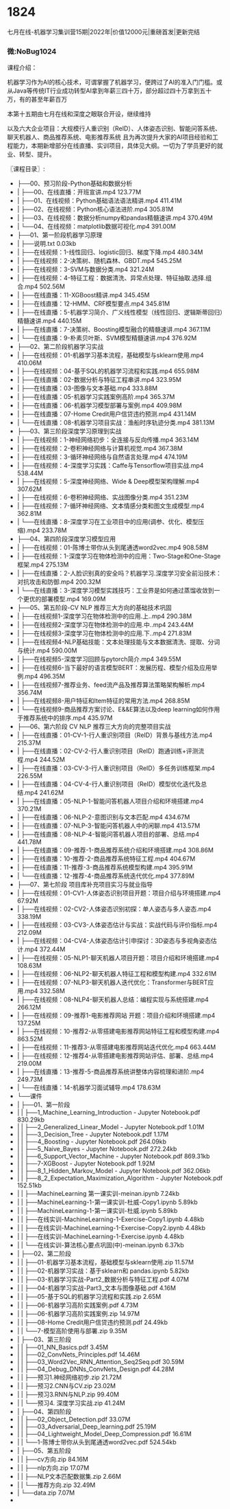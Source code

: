 # 1824
七月在线-机器学习集训营15期|2022年|价值12000元|重磅首发|更新完结
### 微:NoBug1024 


课程介绍：

机器学习作为AI的核心技术，可谓掌握了机器学习，便跨过了AI的准入门门槛。或从Java等传统IT行业成功转型AI拿到年薪三四十万，部分超过四十万拿到五十万，有的甚至年薪百万

本第十五期由七月在线和深度之眼联合开设，继续维持

以及六大企业项目：大规模行人重识别（ReID）、人体姿态识别、智能问答系统、聊天机器人、商品推荐系统、电影推荐系统
且为再次提升大家的AI项目经验和工程能力，本期新增部分在线直播、实训项目，具体见大纲。一切为了学员更好的就业、转型、提升。


〖课程目录〗:


- ├──00、预习阶段-Python基础和数据分析  
- |   ├──00、在线直播：开班宣讲.mp4  123.77M
- |   ├──01、在线视频：Python基础语法语法精讲.mp4  411.41M
- |   ├──02、在线视频：Python核心语法进阶.mp4  305.81M
- |   ├──03、在线视频：数据分析numpy和pandas精髓速讲.mp4  370.49M
- |   └──04、在线视频：matplotlib数据可视化.mp4  391.00M
- ├──01、第一阶段机器学习原理  
- |   ├──说明.txt  0.03kb
- |   ├──在线视频：1-线性回归、logistic回归、梯度下降.mp4  480.34M
- |   ├──在线视频：2-决策树、随机森林、GBDT.mp4  545.25M
- |   ├──在线视频：3-SVM与数据分类.mp4  321.24M
- |   ├──在线视频：4-特征工程：数据清洗、异常点处理、特征抽取.选择.组合.mp4  502.56M
- |   ├──在线直播：11-XGBoost精讲.mp4  345.45M
- |   ├──在线直播：12-HMM、CRF模型要点.mp4  345.81M
- |   ├──在线直播：5-机器学习简介、广义线性模型（线性回归、逻辑斯蒂回归）精髓速讲.mp4  440.15M
- |   ├──在线直播：7-决策树、Boosting模型融合的精髓速讲.mp4  367.11M
- |   └──在线直播：9-朴素贝叶斯、SVM模型精髓速讲.mp4  376.92M
- ├──02、第二阶段机器学习实战  
- |   ├──在线视频：01-机器学习基本流程，基础模型与sklearn使用.mp4  410.06M
- |   ├──在线视频：04-基于SQL的机器学习流程和实践.mp4  655.98M
- |   ├──在线直播：02-数据分析与特征工程串讲.mp4  323.95M
- |   ├──在线直播：03-图像与文本基础.mp4  333.88M
- |   ├──在线直播：05-机器学习实践案例高阶.mp4  365.37M
- |   ├──在线直播：06-机器学习模型部署与案例.mp4  409.98M
- |   ├──在线直播：07-Home Credit用户信贷违约预测.mp4  431.14M
- |   └──在线直播：08-机器学习项目实战：渔船时序轨迹分类.mp4  381.13M
- ├──03、第三阶段深度学习原理到实战  
- |   ├──在线视频：1-神经网络初步：全连接与反向传播.mp4  363.14M
- |   ├──在线视频：2-卷积神经网络与计算机视觉.mp4  367.38M
- |   ├──在线视频：3-循环神经网络与自然语言处理.mp4  474.19M
- |   ├──在线视频：4-深度学习实践：Caffe与Tensorflow项目实战.mp4  538.44M
- |   ├──在线视频：5-深度神经网络、Wide & Deep模型架构理解.mp4  307.62M
- |   ├──在线视频：6-卷积神经网络、实战图像分类.mp4  351.23M
- |   ├──在线视频：7-循环神经网络、文本情感分类和图文生成模型.mp4  362.81M
- |   └──在线直播：8-深度学习在工业项目中的应用(调参、优化、模型压缩).mp4  233.78M
- ├──04、第四阶段深度学习模型应用  
- |   ├──在线视频：01-陈博士带你从头到尾通透word2vec.mp4  908.58M
- |   ├──在线视频：1-深度学习在物体检测中的应用：Two-Stage和One-Stage框架.mp4  275.13M
- |   ├──在线直播：2-人脸识别真的安全吗？机器学习.深度学习安全前沿技术：对抗攻击和防御.mp4  200.32M
- |   └──在线直播：3-深度学习模型实践技巧：工业界是如何通过蒸馏收敛到一个更优的部署模型.mp4  169.09M
- ├──05、第五阶段-CV NLP 推荐三大方向的基础技术巩固  
- |   ├──在线视频1-深度学习在物体检测中的应用.上..mp4  290.38M
- |   ├──在线视频2-深度学习在物体检测中的应用.中..mp4  243.44M
- |   ├──在线视频3-深度学习在物体检测中的应用.下..mp4  271.83M
- |   ├──在线视频4-NLP基础技能：文本处理技能与文本数据清洗、提取、分词与统计.mp4  590.00M
- |   ├──在线视频5-深度学习回顾与pytorch简介.mp4  349.55M
- |   ├──在线视频6-当下最好的语言模型BERT：发展历程、模型介绍及应用举例.mp4  496.35M
- |   ├──在线视频7-推荐业务、feed流产品及推荐算法策略架构解析.mp4  356.74M
- |   ├──在线视频8-用户特征和Item特征的常用方法.mp4  268.85M
- |   └──在线视频9-商品推荐方案讨论、E&&E算法以及deep learning如何作用于推荐系统中的排序.mp4  435.97M
- ├──06、第六阶段 CV NLP 推荐三大方向的完整项目实战  
- |   ├──在线直播：01-CV-1-行人重识别项目（ReID）背景与基线方法.mp4  215.37M
- |   ├──在线直播：02-CV-2-行人重识别项目（ReID）跑通训练+评测流程.mp4  244.52M
- |   ├──在线直播：03-CV-3-行人重识别项目（ReID）多任务训练框架.mp4  226.55M
- |   ├──在线直播：04-CV-4-行人重识别项目（ReID）模型优化迭代及总结.mp4  241.62M
- |   ├──在线直播：05-NLP-1-智能问答机器人项目介绍和环境搭建.mp4  370.21M
- |   ├──在线直播：06-NLP-2-意图识别与文本匹配.mp4  434.67M
- |   ├──在线直播：07-NLP-3-智能问答机器人中的闲聊.mp4  413.57M
- |   ├──在线直播：08-NLP-4-智能问答机器人项目的部署、总结.mp4  441.78M
- |   ├──在线直播：09-推荐-1-商品推荐系统介绍和环境搭建.mp4  308.86M
- |   ├──在线直播：10-推荐-2-商品推荐系统特征工程.mp4  404.67M
- |   ├──在线直播：11-推荐-3-商品推荐系统模型构建.mp4  395.91M
- |   └──在线直播：12-推荐-4-商品推荐系统迭代优化.mp4  377.89M
- ├──07、第七阶段 项目库补充项目实习与就业指导  
- |   ├──在线视频：01-CV1-人体姿态识别项目开题：项目介绍与环境搭建.mp4  67.92M
- |   ├──在线视频：02-CV2-人体姿态识别初探：单人姿态与多人姿态.mp4  338.19M
- |   ├──在线视频：03-CV3-人体姿态估计与实战：实战代码与评价指标.mp4  212.09M
- |   ├──在线视频：04-CV4-人体姿态估计引申探讨：3D姿态与多视角姿态估计.mp4  372.44M
- |   ├──在线视频：05-NLP1-聊天机器人项目开题：项目介绍和环境搭建.mp4  108.63M
- |   ├──在线视频：06-NLP2-聊天机器人特征工程和模型构建.mp4  332.61M
- |   ├──在线视频：07-NLP3-聊天机器人迭代优化：Transformer与BERT应用.mp4  332.58M
- |   ├──在线视频：08-NLP4-聊天机器人总结：编程实现与系统搭建.mp4  266.12M
- |   ├──在线视频：09-推荐1-电影推荐网站 开题：项目介绍和环境搭建.mp4  137.25M
- |   ├──在线视频：10-推荐2-从零搭建电影推荐网站特征工程和模型构建.mp4  863.52M
- |   ├──在线视频：11-推荐3-从零搭建电影推荐网站迭代优化.mp4  663.44M
- |   ├──在线视频：12-推荐4-从零搭建电影推荐网站评估、部署、总结.mp4  219.00M
- |   ├──在线直播：13-推荐-5-商品推荐系统讲整体内容梳理和进阶.mp4  249.73M
- |   └──在线直播：14-机器学习面试辅导.mp4  178.63M
- └──课件  
- |   ├──01、第一阶段  
- |   |   ├──1_Machine_Learning_Introduction - Jupyter Notebook.pdf  830.29kb
- |   |   ├──2_Generalized_Linear_Model - Jupyter Notebook.pdf  1.01M
- |   |   ├──3_Decision_Tree - Jupyter Notebook.pdf  1.17M
- |   |   ├──4_Boosting - Jupyter Notebook.pdf  264.09kb
- |   |   ├──5_Naive_Bayes - Jupyter Notebook.pdf  272.24kb
- |   |   ├──6_Support_Vector_Machine - Jupyter Notebook.pdf  869.31kb
- |   |   ├──7-XGBoost - Jupyter Notebook.pdf  1.92M
- |   |   ├──8_1_Hidden_Markov_Model - Jupyter Notebook.pdf  362.06kb
- |   |   ├──8_2_Expectation_Maximization_Algorithm - Jupyter Notebook.pdf  152.51kb
- |   |   ├──MachineLearning 第一课实训-meinan.ipynb  7.24kb
- |   |   ├──MachineLearning-1-第一课实训-杜威-Copy1.ipynb  5.89kb
- |   |   ├──MachineLearning-1-第一课实训-杜威.ipynb  5.89kb
- |   |   ├──在线实训-MachineLearning-1-Exercise-Copy1.ipynb  4.48kb
- |   |   ├──在线实训-MachineLearning-1-Exercise-Copy2.ipynb  4.48kb
- |   |   ├──在线实训-MachineLearning-1-Exercise.ipynb  4.48kb
- |   |   └──在线实训-算法核心要点巩固(中)-meinan.ipynb  6.37kb
- |   ├──02、第二阶段  
- |   |   ├──01-机器学习基本流程，基础模型与sklearn使用.zip  11.57M
- |   |   ├──02-机器学习实战：基于sklearn和 pandas.ipynb  5.82kb
- |   |   ├──03-机器学习实战-Part2_数据分析与特征工程.pdf  4.07M
- |   |   ├──04-机器学习实战-Part3_文本与图像基础.pdf  4.16M
- |   |   ├──05-基于SQL的机器学习流程和实践.zip  2.65M
- |   |   ├──06-机器学习高阶实践案例.pdf  4.73M
- |   |   ├──06-机器学习高阶实践案例.zip  14.97M
- |   |   ├──08-Home Credit用户信贷违约预测.pdf  24.49kb
- |   |   └──7-模型高阶使用与部署.zip  9.35M
- |   ├──03、第三阶段  
- |   |   ├──01_NN_Basics.pdf  3.45M
- |   |   ├──02_ConvNets_Principles.pdf  14.46M
- |   |   ├──03_Word2Vec_RNN_Attention_Seq2Seq.pdf  30.59M
- |   |   ├──04_Debug_DNNs_ConvNets_Design.pdf  44.28M
- |   |   ├──预习1.神经网络初步.zip  21.72M
- |   |   ├──预习2.CNN与CV.zip  23.02M
- |   |   ├──预习3.RNN与NLP.zip  99.40M
- |   |   └──预习4. 深度学习实战.zip  41.24M
- |   ├──04、第四阶段  
- |   |   ├──02_Object_Detection.pdf  33.07M
- |   |   ├──03_Adversarial_Deep_learning.pdf  25.19M
- |   |   ├──04_Lightweight_Model_Deep_Compression.pdf  16.61M
- |   |   └──1-陈博士带你从头到尾通透word2vec.pdf  524.54kb
- |   ├──05、第五阶段  
- |   |   ├──cv方向.zip  84.16M
- |   |   ├──nlp方向.zip  17.07M
- |   |   ├──NLP文本匹配数据集.zip  2.66M
- |   |   └──推荐方向.zip  32.49M
- |   └──data.zip  7.07M
- 
